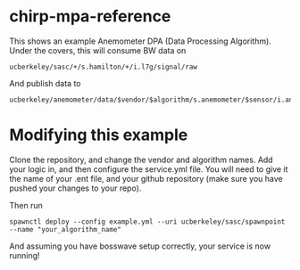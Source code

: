 # chirp-mpa-reference

This shows an example Anemometer DPA (Data Processing Algorithm). Under the covers, this will consume BW data on

```
ucberkeley/sasc/+/s.hamilton/+/i.l7g/signal/raw
```

And publish data to
```
ucberkeley/anemometer/data/$vendor/$algorithm/s.anemometer/$sensor/i.anemometerdata/signal/feed"
```

# Modifying this example

Clone the repository, and change the vendor and algorithm names. Add your logic in, and then
configure the service.yml file. You will need to give it the name of your .ent file, and
your github repository (make sure you have pushed your changes to your repo).

Then run

```
spawnctl deploy --config example.yml --uri ucberkeley/sasc/spawnpoint --name "your_algorithm_name"
```

And assuming you have bosswave setup correctly, your service is now running!
